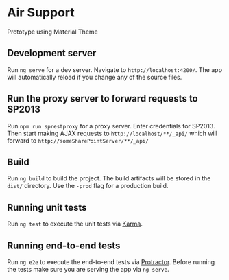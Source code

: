 # Air Support

Prototype using Material Theme

## Development server
Run `ng serve` for a dev server. Navigate to `http://localhost:4200/`. The app will automatically reload if you change any of the source files.

## Run the proxy server to forward requests to SP2013
Run `npm run sprestproxy` for a proxy server.   Enter credentials for SP2013.  Then start making AJAX requests to `http://localhost/**/_api/` which will forward to `http://someSharePointServer/**/_api/`

## Build

Run `ng build` to build the project. The build artifacts will be stored in the `dist/` directory. Use the `-prod` flag for a production build.

## Running unit tests

Run `ng test` to execute the unit tests via [Karma](https://karma-runner.github.io).

## Running end-to-end tests

Run `ng e2e` to execute the end-to-end tests via [Protractor](http://www.protractortest.org/).
Before running the tests make sure you are serving the app via `ng serve`.